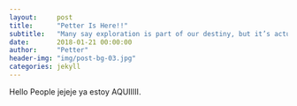 ```yaml
---
layout:     post
title:      "Petter Is Here!!"
subtitle:   "Many say exploration is part of our destiny, but it’s actually our duty to future generations."
date:       2018-01-21 00:00:00
author:     "Petter"
header-img: "img/post-bg-03.jpg"
categories: jekyll
---
```


<p>Hello People jejeje ya estoy AQUIIIII.<p>